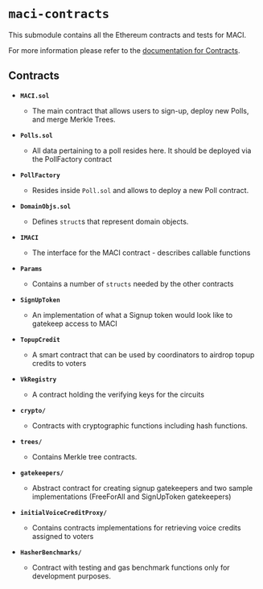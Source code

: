 # `maci-contracts`

This submodule contains all the Ethereum contracts and tests for MACI. 

For more information please refer to the [documentation for Contracts](http://privacy-scaling-explorations.github.io/maci/contracts.html).

## Contracts

* **`MACI.sol`**
    - The main contract that allows users to sign-up, deploy new Polls, and merge Merkle Trees. 

* **`Polls.sol`**
    - All data pertaining to a poll resides here. It should be deployed via the PollFactory contract

* **`PollFactory`**
    - Resides inside `Poll.sol` and allows to deploy a new Poll contract.

* **`DomainObjs.sol`**
    - Defines `struct`s that represent domain objects.

* **`IMACI`**
    - The interface for the MACI contract - describes callable functions

* **`Params`**
    - Contains a number of `structs` needed by the other contracts

* **`SignUpToken`**
    - An implementation of what a Signup token would look like to gatekeep access to MACI

* **`TopupCredit`**
    - A smart contract that can be used by coordinators to airdrop topup credits to voters

* **`VkRegistry`**
    - A contract holding the verifying keys for the circuits

* **`crypto/`**
    - Contracts with cryptographic functions including hash functions.

* **`trees/`**
    - Contains Merkle tree contracts.

* **`gatekeepers/`**
    - Abstract contract for creating signup gatekeepers and two sample implementations (FreeForAll and SignUpToken gatekeepers)

* **`initialVoiceCreditProxy/`**
    - Contains contracts implementations for retrieving voice credits assigned to voters

* **`HasherBenchmarks/`**
    - Contract with testing and gas benchmark functions only for development purposes.
